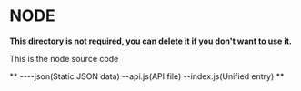 # NODE

**This directory is not required, you can delete it if you don't want to use it.**

This is the node source code

**
----json(Static JSON data)
  --api.js(API file)
  --index.js(Unified entry)
**
